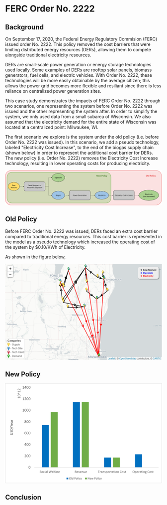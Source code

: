 <h1>FERC Order No. 2222</h1>

<h2>Background</h2>

<p>
    On September 17, 2020, the Federal Energy Regulatory Commision (FERC) issued order No. 2222. This policy removed the cost barriers that were limiting distributed energy resources (DERs), allowing them to compete alongside traditional electricity resources. 
</p>

<p>
    DERs are small-scale power generation or energy storage technologies used locally. Some examples of DERs are rooftop solar panels, biomass generators, fuel cells, and electric vehicles. With Order No. 2222, these technologies will be more easily obtainable by the average citizen; this allows the power grid becomes more flexible and resiliant since there is less reliance on centralized power generation sites. 
</p>

<p>
    This case study demonstrates the impacts of FERC Order No. 2222 through two scenarios, one representing the system before Order No. 2222 was issued and the other representing the system after. In order to simplify the system, we only used data from a small subarea of Wisconsin. We also assumed that the electricity demand for the entire state of Wisconsin was located at a centralized point: Milwaukee, WI. 
</p>

<p>
    The first scenario we explore is the system under the old policy (i.e. before Order No. 2222 was issued). In this scenario, we add a pseudo technology, labeled "Electricity Cost Increase", to the end of the biogas supply chain (shown below) in order to represent the additional cost barrier for DERs. The new policy (i.e. Order No. 2222) removes the Electricity Cost Increase technology, resulting in lower operating costs for producing electricity. 
</p>

<img src="Pictures\biogas_case_study\biogas_p_graph.png">

<h2>Old Policy</h2>

<p>
    Before FERC Order No. 2222 was issued, DERs faced an extra cost barrier compared to traditional energy resources. This cost barrier is represented in the model as a pseudo technology which increased the operating cost of the system by $0.10/KWh of Electricity. 
</p>

<p>
    As shown in the figure below, 
</p>

<img src="Pictures\biogas_case_study\results_and_key.png">

<h2>New Policy</h2>

<p>

</p>

<img src="Pictures\biogas_case_study\chart.png">

<h2>Conclusion</h2>

<p>

</p>
